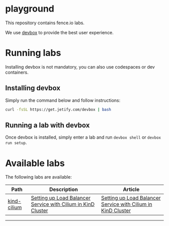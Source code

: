 # playground

This repository contains fence.io labs.

We use [devbox](https://www.jetify.com/devbox) to provide the best user experience.

# Running labs

Installing devbox is not mandatory, you can also use codespaces or dev containers.

## Installing devbox

Simply run the command below and follow instructions:

```bash
curl -fsSL https://get.jetify.com/devbox | bash
```

## Running a lab with devbox

Once devbox is installed, simply enter a lab and run `devbox shell` or `devbox run setup`.

# Available labs

The following labs are available:

| Path | Description | Article |
|---|---|---|
| [kind-cilium](./kind-cilium) | [Setting up Load Balancer Service with Cilium in KinD Cluster] | [Setting up Load Balancer Service with Cilium in KinD Cluster] |

---

[Setting up Load Balancer Service with Cilium in KinD Cluster]: https://fence-io.github.io/website/articles/networking/
